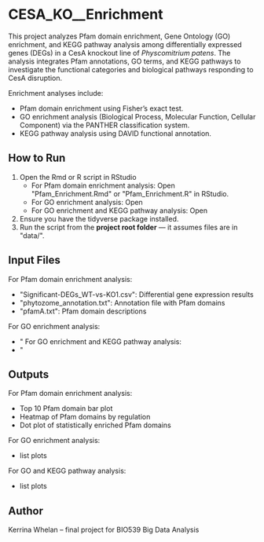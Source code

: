 # CESA_KO__Enrichment

This project analyzes Pfam domain enrichment, Gene Ontology (GO) enrichment, and KEGG pathway analysis among differentially expressed genes (DEGs) in a CesA knockout line of *Physcomitrium patens*. The analysis integrates Pfam annotations, GO terms, and KEGG pathways to investigate the functional categories and biological pathways responding to CesA disruption.

Enrichment analyses include:

- Pfam domain enrichment using Fisher’s exact test.
- GO enrichment analysis (Biological Process, Molecular Function, Cellular Component) via the PANTHER classification system.
- KEGG pathway analysis using DAVID functional annotation.


## How to Run

1. Open the Rmd or R script in RStudio
   - For Pfam domain enrichment analysis: Open "Pfam_Enrichment.Rmd" or "Pfam_Enrichment.R" in RStudio.
   - For GO enrichment analysis: Open
   - For GO enrichment and KEGG pathway analysis: Open
2. Ensure you have the tidyverse package installed.
3. Run the script from the **project root folder** — it assumes files are in "data/".

## Input Files

For Pfam domain enrichment analysis:
- "Significant-DEGs_WT-vs-KO1.csv": Differential gene expression results
- "phytozome_annotation.txt": Annotation file with Pfam domains
- "pfamA.txt": Pfam domain descriptions

For GO enrichment analysis:
- "
For GO enrichment and KEGG pathway analysis:
- "

## Outputs

For Pfam domain enrichment analysis:
- Top 10 Pfam domain bar plot
- Heatmap of Pfam domains by regulation
- Dot plot of statistically enriched Pfam domains

For GO enrichment analysis:
- list plots

For GO and KEGG pathway analysis:
- list plots

## Author

Kerrina Whelan – final project for BIO539 Big Data Analysis


